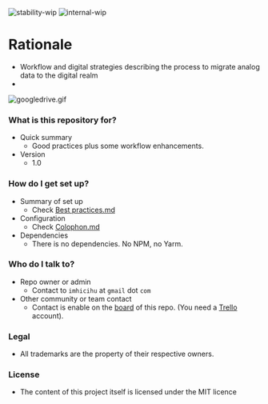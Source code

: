 ![stability-wip](https://img.shields.io/badge/stability-work_in_progress-lightgrey.svg)
![internal-wip](https://img.shields.io/badge/Internal%20use%3A-stable-green.svg)

# Rationale #

* Workflow and digital strategies describing the process to migrate analog data to the digital realm
* 
![googledrive.gif](https://media.giphy.com/media/3cXXyfMfltVOkmZu4a/giphy.gif)

### What is this repository for? ###

* Quick summary
     - Good practices plus some workflow enhancements.
* Version
	- 1.0

### How do I get set up? ###

* Summary of set up
     - Check [Best practices.md](https://bitbucket.org/imhicihu/digitalizacion-worflow/src/25769343e794a60c6e436bc6ca3d216bd3b64f7f/Best_practices.md?at=master&fileviewer=file-view-default)
* Configuration
     - Check [Colophon.md](https://bitbucket.org/imhicihu/digitalizacion-worflow/src/9a23e3459d25106b15140adaf56bc79227241ae5/Colophon.md?at=master&fileviewer=file-view-default)
* Dependencies
     - There is no dependencies. No NPM, no Yarm.

### Who do I talk to? ###

* Repo owner or admin
     - Contact to `imhicihu` at `gmail` dot `com`
* Other community or team contact
     - Contact is enable on the [board](https://bitbucket.org/imhicihu/digitalizacion-worflow/addon/trello/trello-board) of this repo. (You need a [Trello](https://trello.com/) account).
     
### Legal ###

* All trademarks are the property of their respective owners.     

### License ###

* The content of this project itself is licensed under the MIT licence 